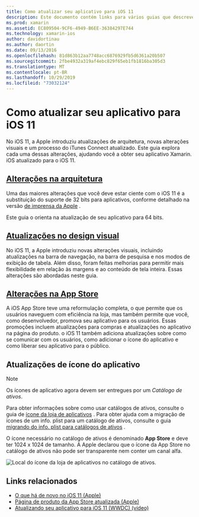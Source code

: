 ```yaml
---
title: Como atualizar seu aplicativo para iOS 11
description: Este documento contém links para vários guias que descrevem os novos recursos disponíveis para desenvolvedores do Xamarin. iOS com o lançamento do iOS 11. Por exemplo, atualizações de Design Visual, alterações na loja de aplicativos e atualizações de ícone de aplicativo.
ms.prod: xamarin
ms.assetid: EC809504-9CF6-4949-B6EE-36384297E744
ms.technology: xamarin-ios
author: davidortinau
ms.author: daortin
ms.date: 09/13/2016
ms.openlocfilehash: 81d863b12aa7748acc6876929fb5d6361a20b507
ms.sourcegitcommit: 2fbe4932a319af4ebc829f65eb1fb1816ba305d3
ms.translationtype: MT
ms.contentlocale: pt-BR
ms.lasthandoff: 10/29/2019
ms.locfileid: "73032124"
---
```

# <a name="updating-your-app-to-ios-11"></a>Como atualizar seu aplicativo para iOS 11

No iOS 11, a Apple introduziu atualizações de arquitetura, novas alterações visuais e um processo do iTunes Connect atualizado. Este guia explora cada uma dessas alterações, ajudando você a obter seu aplicativo Xamarin. iOS atualizado para o iOS 11.

## <a name="architecture-changesarchitecture-changesmd"></a>[Alterações na arquitetura](architecture-changes.md)

Uma das maiores alterações que você deve estar ciente com o iOS 11 é a substituição do suporte de 32 bits para aplicativos, conforme detalhado na versão [de imprensa da Apple](https://developer.apple.com/news/?id=06282017b) .

Este guia o orienta na atualização de seu aplicativo para 64 bits.

## <a name="visual-design-updatesvisual-designmd"></a>[Atualizações no design visual](visual-design.md)

No iOS 11, a Apple introduziu novas alterações visuais, incluindo atualizações na barra de navegação, na barra de pesquisa e nos modos de exibição de tabela. Além disso, foram feitas melhorias para permitir mais flexibilidade em relação às margens e ao conteúdo de tela inteira. Essas alterações são abordadas neste guia.

## <a name="app-store-changesapp-store-changesmd"></a>[Alterações na App Store](app-store-changes.md)

A iOS App Store teve uma reformulação completa, o que permite que os usuários naveguem com eficiência na loja, mas também permite que você, como desenvolvedor, promova seu aplicativo para os usuários. Essas promoções incluem atualizações para compras e atualizações no aplicativo na página do produto. o iOS 11 também adiciona atualizações sobre como se comunicar com os usuários, como adicionar o ícone do aplicativo e como liberar seu aplicativo para o público.

## <a name="app-icon-updates"></a>Atualizações de ícone do aplicativo

> [!NOTE]
> Os ícones de aplicativo agora devem ser entregues por um _Catálogo de ativos_. 

Para obter informações sobre como usar catálogos de ativos, consulte o guia de [ícone da loja de aplicativos](~/ios/app-fundamentals/images-icons/app-store-icon.md) . Para obter ajuda com a migração de ícones de um info. plist para um catálogo de ativos, consulte o guia [migrando do info. plist para catálogos de ativos](~/ios/app-fundamentals/images-icons/app-icons.md) .

O ícone necessário no catálogo de ativos é denominado **App Store** e deve ter 1024 x 1024 de tamanho. A Apple declarou que o ícone da App Store no catálogo de ativos não pode ser transparente nem conter um canal alfa.

![Local do ícone da loja de aplicativos no catálogo de ativos.](images/image1.png)

## <a name="related-links"></a>Links relacionados

- [O que há de novo no iOS 11 (Apple)](https://developer.apple.com/ios/)
- [Página de produto da App Store atualizada (Apple)](https://developer.apple.com/app-store/product-page/)
- [Atualizando seu aplicativo para iOS 11 (WWDC) (vídeo)](https://developer.apple.com/videos/play/wwdc2017/204/)
